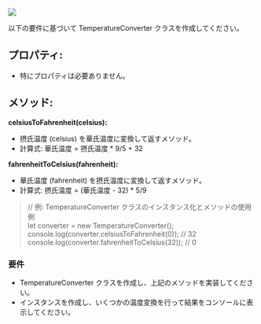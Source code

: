 <img src="https://img.shields.io/badge/-JavaScript-000000.svg?style=for-the-badge&logo=JavaScript&logoColor=F7DF1E">

以下の要件に基づいて TemperatureConverter クラスを作成してください。

## プロパティ:

- 特にプロパティは必要ありません。

## メソッド:

**celsiusToFahrenheit(celsius):**

- 摂氏温度 (celsius) を華氏温度に変換して返すメソッド。
- 計算式: 華氏温度 = 摂氏温度 \* 9/5 + 32

**fahrenheitToCelsius(fahrenheit):**

- 華氏温度 (fahrenheit) を摂氏温度に変換して返すメソッド。
- 計算式: 摂氏温度 = (華氏温度 - 32) \* 5/9

> // 例: TemperatureConverter クラスのインスタンス化とメソッドの使用例  
> let converter = new TemperatureConverter();  
> console.log(converter.celsiusToFahrenheit(0)); // 32  
> console.log(converter.fahrenheitToCelsius(32)); // 0

### 要件

- TemperatureConverter クラスを作成し、上記のメソッドを実装してください。
- インスタンスを作成し、いくつかの温度変換を行って結果をコンソールに表示してください。
